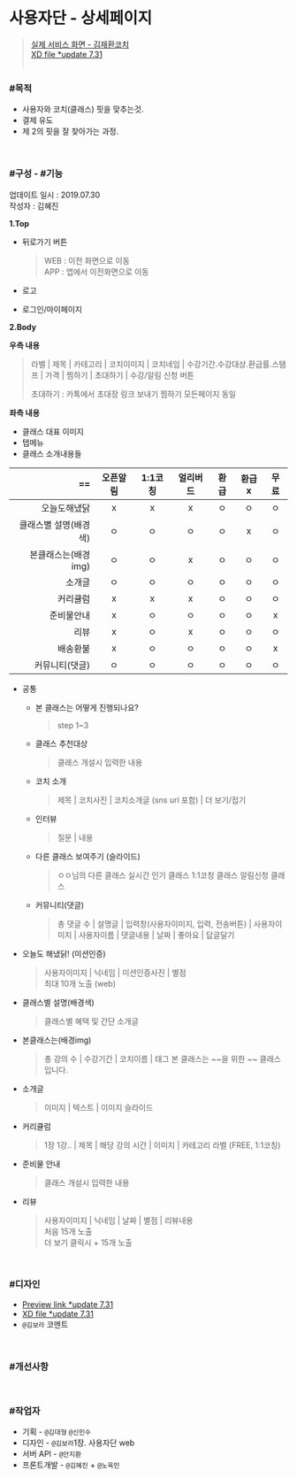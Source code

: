 # 사용자단 - 상세페이지

> [실제 서비스 화면 - 김재환코치](https://www.modooclass.net/class/classDetail/483)  
> [XD file *update 7.31](https://drive.google.com/open?id=1JNzJ8Oe5_AYkQvf5GB-4KAEBTXPKFKGO)
<br><br>

### #목적
- 사용자와 코치(클래스) 핏을 맞추는것. 
- 결제 유도
- 제 2의 핏을 잘 찾아가는 과정.

<br>

### #구성 - #기능
업데이트 일시 : 2019.07.30  
작성자 : 김혜진

**1.Top**  

- 뒤로가기 버튼
	> WEB : 이전 화면으로 이동  
	> APP : 앱에서 이전화면으로 이동
	
- 로고
- 로그인/마이페이지 

**2.Body**  

**우측 내용**
> 라벨 | 제목 | 카테고리 | 코치이미지 | 코치네임 | 수강기간.수강대상.환급률.스탬프 | 가격 | 찜하기 | 초대하기 | 수강/알림 신청 버튼
>
> 초대하기 : 카톡에서 초대장 링크 보내기
> 찜하기 모든페이지 동일

**좌측 내용**
- 클래스 대표 이미지
- 탭메뉴
- 클래스 소개내용들

|         ==           | 오픈알림 | 1:1코칭 | 얼리버드 | 환급    | 환급x   | 무료   | 
|       -----:         | :-----: | :-----: | :-----: | :-----: | :-----: | :-----: |
| 오늘도해냈닭          |    x    |    x    |    x    |   ㅇ    |   ㅇ    |  ㅇ   |
| 클래스별 설명(배경색) |    ㅇ    |    ㅇ   |    ㅇ   |   ㅇ    |   x     |  ㅇ   |
| 본클래스는(배경img)   |    ㅇ   |    ㅇ    |    x    |   ㅇ    |   ㅇ    |  ㅇ   |
| 소개글               |    ㅇ    |   ㅇ     |    ㅇ  |   ㅇ    |   ㅇ    |  ㅇ   |
| 커리큘럼             |    x    |    x     |    x    |   ㅇ    |   ㅇ    |  ㅇ   |
| 준비물안내           |    x    |    ㅇ    |    ㅇ    |   ㅇ    |   ㅇ    |  x   |
| 리뷰                 |    x    |    ㅇ    |    x    |   ㅇ    |   ㅇ    |  ㅇ   |
| 배송환불             |    x    |    ㅇ    |    ㅇ    |   ㅇ    |   ㅇ    |  x   |
| 커뮤니티(댓글)       |    ㅇ   |    ㅇ    |    ㅇ    |   ㅇ    |   ㅇ    |  ㅇ  |

- 공통
	- 본 클래스는 어떻게 진행되나요?
		> step 1~3
	- 클래스 추천대상
		> 클래스 개설시 입력한 내용
	- 코치 소개
		> 제목 | 코치사진 | 코치소개글 (sns url 포함) | 더 보기/접기
	- 인터뷰  
		> 질문 | 내용
	- 다른 클래스 보여주기 (슬라이드)
		> ㅇㅇ님의 다른 클래스
		> 실시간 인기 클래스
		> 1:1코칭 클래스
		> 알림신청 클래스
	- 커뮤니티(댓글)
		> 총 댓글 수 | 설명글 | 입력창(사용자이미지, 입력, 전송버튼) | 사용자이미지 | 사용자이름 | 댓글내용 | 날짜 | 좋아요 | 답글달기


- 오늘도 해냈닭! (미션인증)        
	> 사용자이미지 | 닉네임 | 미션인증사진 | 별점  
	> 최대 10개 노출 (web)

- 클래스별 설명(배경색)
	> 클래스별 혜택 및 간단 소개글

- 본클래스는(배경img)
	> 총 강의 수 | 수강기간 | 코치이름 | 태그
	> 본 클래스는 ~~을 위한 ~~ 클래스 입니다.  

- 소개글
	> 이미지 | 텍스트 | 이미지 슬라이드


- 커리큘럼
	> 1장 1강.. | 제목 | 해당 강의 시간 | 이미지 | 카테고리 라벨 (FREE, 1:1코칭)

- 준비물 안내
	> 클래스 개설시 입력한 내용

- 리뷰  
	> 사용자이미지 | 닉네임 | 날짜 | 별점 | 리뷰내용  
	> 처음 15개 노출  
	> 더 보기 클릭시 + 15개 노출


<br>

### #디자인

- [Preview link *update 7.31](https://xd.adobe.com/spec/465c869e-8b6e-41ee-5fed-7ea4fbca8660-306d/)   
- [XD file *update 7.31](https://drive.google.com/open?id=1JNzJ8Oe5_AYkQvf5GB-4KAEBTXPKFKGO)
- `@김보라`  코멘트

  

<br>

### #개선사항


<br>

### #작업자

- 기획 - `@김대형` `@신민수`
- 디자인 - `@김보라`1장. 사용자단 web
- 서버 API - `@안지환`
- 프론트개발 - `@김혜진` + `@노육민`



